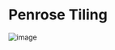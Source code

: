 # Penrose Tiling
![image](https://user-images.githubusercontent.com/81715374/140299464-6c283688-0912-4b76-a79f-92d7f6c938eb.png)
